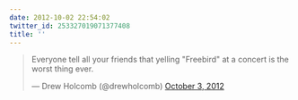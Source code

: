 ```yaml
---
date: 2012-10-02 22:54:02
twitter_id: 253327019071377408
title: ''
---
```


<blockquote class="twitter-tweet"><p lang="en" dir="ltr">Everyone tell all your friends that yelling &quot;Freebird&quot; at a concert is the worst thing ever.</p>&mdash; Drew Holcomb (@drewholcomb) <a href="https://twitter.com/drewholcomb/status/253322174381842432?ref_src=twsrc%5Etfw">October 3, 2012</a></blockquote>
<script async src="https://platform.twitter.com/widgets.js" charset="utf-8"></script>
